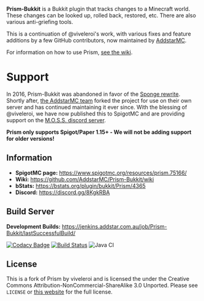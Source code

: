**Prism-Bukkit** is a Bukkit plugin that tracks changes to a Minecraft world. These changes can be looked
up, rolled back, restored, etc. There are also various anti-griefing tools.

This is a continuation of @viveleroi's work, with various fixes and feature
additions by a few GitHub contributors, now maintained by [AddstarMC][ADDSTARMC].

For information on how to use Prism, [see the wiki][WIKI].

# Support

In 2016, Prism-Bukkit was abandoned in favor of the [Sponge rewrite][SPONGE]. Shortly after, [the AddstarMC team][ADDSTARMC] forked
the project for use on their own server and has continued maintaining it ever since. With the blessing of @viveleroi,
we have now published this to SpigotMC and are providing support on the [M.O.S.S. discord server][MOSS].

**Prism only supports Spigot/Paper 1.15+ - We will not be adding support for older versions!**

## Information

* **SpigotMC page:** https://www.spigotmc.org/resources/prism.75166/
* **Wiki:** https://github.com/AddstarMC/Prism-Bukkit/wiki
* **bStats:** https://bstats.org/plugin/bukkit/Prism/4365
* **Discord:** https://discord.gg/8KgkRBA

## Build Server

**Development Builds:** https://jenkins.addstar.com.au/job/Prism-Bukkit/lastSuccessfulBuild/

[![Codacy Badge](https://api.codacy.com/project/badge/Grade/90bdaff7ab11483a81b50ad2f0136bef)](https://www.codacy.com/gh/AddstarMC/Prism-Bukkit?utm_source=github.com&amp;utm_medium=referral&amp;utm_content=AddstarMC/Prism-Bukkit&amp;utm_campaign=Badge_Grade)
[![Build Status](https://jenkins.addstar.com.au/buildStatus/icon?job=Prism-Bukkit)](https://jenkins.addstar.com.au/job/Prism-Bukkit/)
![Java CI](https://github.com/AddstarMC/Prism-Bukkit/workflows/Java%20CI/badge.svg)

## License

This is a fork of Prism by viveleroi and is licensed the under the Creative Commons
Attribution-NonCommercial-ShareAlike 3.0 Unported. Please see `LICENSE` or [this website][LICENSE]
for the full license.

[PRISM]: https://github.com/prism/Prism-Bukkit
[SPONGE]: https://github.com/prism/Prism
[WIKI]: https://github.com/AddstarMC/Prism-Bukkit/wiki
[LICENSE]: http://creativecommons.org/licenses/by-nc-sa/3.0/us/
[ADDSTARMC]: https://github.com/AddstarMC
[MOSS]: https://discord.gg/8KgkRBA
